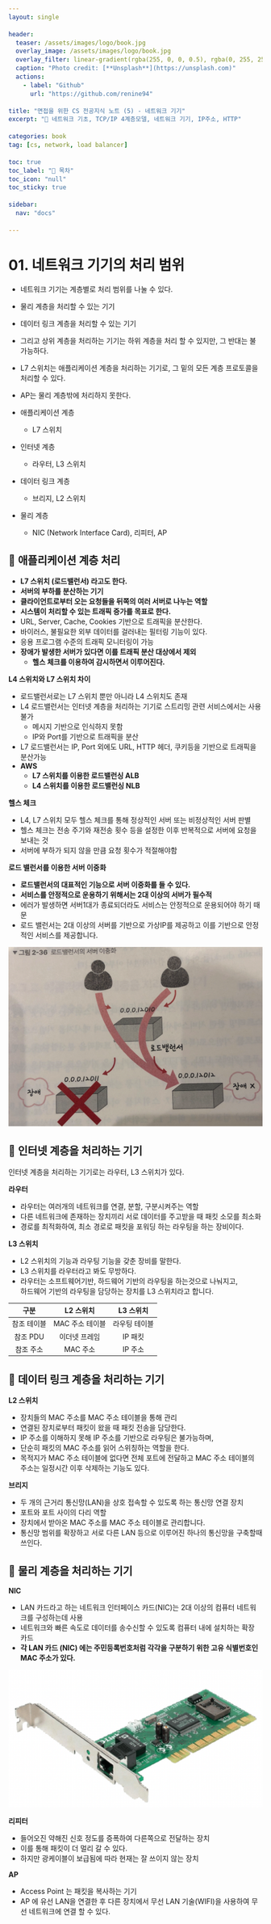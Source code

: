 ```yaml
---
layout: single

header:
  teaser: /assets/images/logo/book.jpg
  overlay_image: /assets/images/logo/book.jpg
  overlay_filter: linear-gradient(rgba(255, 0, 0, 0.5), rgba(0, 255, 255, 0.5))
  caption: "Photo credit: [**Unsplash**](https://unsplash.com)"
  actions:
    - label: "Github"
      url: "https://github.com/renine94"

title: "면접을 위한 CS 전공지식 노트 (5) - 네트워크 기기"
excerpt: "🚀 네트워크 기초, TCP/IP 4계층모델, 네트워크 기기, IP주소, HTTP"

categories: book
tag: [cs, network, load balancer]

toc: true
toc_label: "📕 목차"
toc_icon: "null"
toc_sticky: true

sidebar:
  nav: "docs"

---
```




# 01. 네트워크 기기의 처리 범위

- 네트워크 기기는 계층별로 처리 범위를 나눌 수 있다.
- 물리 계층을 처리할 수 있는 기기
- 데이터 링크 계층을 처리할 수 있는 기기
- 그리고 상위 계층을 처리하는 기기는 하위 계층을 처리 할 수 있지만, 그 반대는 불가능하다.
- L7 스위치는 애플리케이션 계층을 처리하는 기기로, 그 밑의 모든 계층 프로토콜을 처리할 수 있다.
- AP는 물리 계층밖에 처리하지 못한다.



- 애플리케이션 계층
  - L7 스위치
- 인터넷 계층
  - 라우터, L3 스위치
- 데이터 링크 계층
  - 브리지, L2 스위치
- 물리 계층
  - NIC (Network Interface Card), 리피터, AP



## 🚀 애플리케이션 계층 처리

- **L7 스위치 (로드밸런서) 라고도 한다.**
- **서버의 부하를 분산하는 기기**
- **클라이언트로부터 오는 요청들을 뒤쪽의 여러 서버로 나누는 역할**
- **시스템이 처리할 수 있는 트래픽 증가를 목표로 한다.**
- URL, Server, Cache, Cookies 기반으로 트래픽을 분산한다.
- 바이러스, 불필요한 외부 데이터를 걸러내는 필터링 기능이 있다.
- 응용 프로그램 수준의 트래픽 모니터링이 가능
- **장애가 발생한 서버가 있다면 이를 트래픽 분산 대상에서 제외**
  - **헬스 체크를 이용하여 감시하면서 이루어진다.**



**L4 스위치와 L7 스위치 차이**

- 로드밸런서로는 L7 스위치 뿐만 아니라 L4 스위치도 존재
- L4 로드밸런서는 인터넷 계층을 처리하는 기기로 스트리밍 관련 서비스에서는 사용불가
  - 메시지 기반으로 인식하지 못함
  - IP와 Port를 기반으로 트래픽을 분산
- L7 로드밸런서는 IP, Port 외에도 URL, HTTP 헤더, 쿠키등을 기반으로 트래픽을 분산가능
- **AWS**
  - **L7 스위치를 이용한 로드밸런싱 ALB**
  - **L4 스위치를 이용한 로드밸런싱 NLB**

**헬스 체크**

- L4, L7 스위치 모두 헬스 체크를 통해 정상적인 서버 또는 비정상적인 서버 판별
- 헬스 체크는 전송 주기와 재전송 횟수 등을 설정한 이후 반복적으로 서버에 요청을 보내는 것
- 서버에 부하가 되지 않을 만큼 요청 횟수가 적절해야함

**로드 밸런서를 이용한 서버 이중화**

- **로드밸런서의 대표적인 기능으로 서버 이중화를 들 수 있다.**
- **서비스를 안정적으로 운용하기 위해서는 2대 이상의 서버가 필수적**
- 에러가 발생하면 서버1대가 종료되더라도 서비스는 안정적으로 운용되어야 하기 때문
- 로드 밸런서는 2대 이상의 서버를 기반으로 가상IP를 제공하고 이를 기반으로 안정적인 서비스를 제공합니다.

![image-20220602023826364](../../../assets/images/posts/2022-05-30-csNoteForInterview05/image-20220602023826364.png)



## 🚀 인터넷 계층을 처리하는 기기

인터넷 계층을 처리하는 기기로는 라우터, L3 스위치가 있다.



**라우터**

- 라우터는 여러개의 네트워크를 연결, 분할, 구분시켜주는 역할
- 다른 네트워크에 존재하는 장치끼리 서로 데이터를 주고받을 때 패킷 소모를 최소화
- 경로를 최적화하여, 최소 경로로 패킷을 포워딩 하는 라우팅을 하는 장비이다.

**L3 스위치**

- L2 스위치의 기능과 라우팅 기능을 갖춘 장비를 말한다.
- L3 스위치를 라우터라고 봐도 무방하다.
- 라우터는 소프트웨어기반, 하드웨어 기반의 라우팅을 하는것으로 나눠지고,<br>하드웨어 기반의 라우팅을 담당하는 장치를 L3 스위치라고 합니다.

|    구분     |    L2 스위치    |   L3 스위치   |
| :---------: | :-------------: | :-----------: |
| 참조 테이블 | MAC 주소 테이블 | 라우팅 테이블 |
|  참조 PDU   |  이더넷 프레임  |    IP 패킷    |
|  참조 주소  |    MAC 주소     |    IP 주소    |



## 🚀 데이터 링크 계층을 처리하는 기기

**L2 스위치**

- 장치들의 MAC 주소를 MAC 주소 테이블을 통해 관리
- 연결된 장치로부터 패킷이 왔을 때 패킷 전송을 담당한다.
- IP 주소를 이해하지 못해 IP 주소를 기반으로 라우팅은 불가능하며,
- 단순히 패킷의 MAC 주소를 읽어 스위칭하는 역할을 한다.
- 목적지가 MAC 주소 테이블에 없다면 전체 포트에 전달하고 MAC 주소 테이블의 주소는 일정시간 이후 삭제하는 기능도 있다.

**브리지**

- 두 개의 근거리 통신망(LAN)을 상호 접속할 수 있도록 하는 통신망 연결 장치
- 포트와 포트 사이의 다리 역할
- 장치에서 받아온 MAC 주소를 MAC 주소 테이블로 관리합니다.
- 통신망 범위를 확장하고 서로 다른 LAN 등으로 이루어진 하나의 통신망을 구축할때 쓰인다.



## 🚀 물리 계층을 처리하는 기기

**NIC**

- LAN 카드라고 하는 네트워크 인터페이스 카드(NIC)는 2대 이상의 컴퓨터 네트워크를 구성하는데 사용
- 네트워크와 빠른 속도로 데이터를 송수신할 수 있도록 컴퓨터 내에 설치하는 확장 카드
- **각 LAN 카드 (NIC) 에는 주민등록번호처럼 각각을 구분하기 위한 고유 식별번호인 MAC 주소가 있다.**

![image-20220602023801236](../../../assets/images/posts/2022-05-30-csNoteForInterview05/image-20220602023801236.png)



**리피터**

- 들어오진 약해진 신호 정도를 증폭하여 다른쪽으로 전달하는 장치
- 이를 통해 패킷이 더 멀리 갈 수 있다.
- 하지만 광케이블이 보급됨에 따라 현재는 잘 쓰이지 않는 장치



**AP**

- Access Point 는 패킷을 복사하는 기기
- AP 에 유선 LAN을 연결한 후 다른 장치에서 무선 LAN 기술(WIFI)을 사용하여 무선 네트워크에 연결 할 수 있다.

